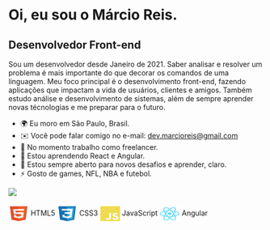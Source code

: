Oi, eu sou o Márcio Reis.
==========================

Desenvolvedor Front-end
-----------------------------

Sou um desenvolvedor desde Janeiro de 2021.
Saber analisar e resolver um problema é mais importante do que decorar os comandos de uma linguagem. Meu foco principal é o desenvolvimento front-end, fazendo aplicações que impactam a vida de usuários, clientes e amigos.
Também estudo análise e desenvolvimento de sistemas, além de sempre aprender novas técnologias e me preparar para o futuro.

* 🌍  Eu moro em São Paulo, Brasil.
* ✉️  Você pode falar comigo no e-mail: dev.marcioreis@gmail.com
* 🚀  No momento trabalho como freelancer.
* 🧠  Estou aprendendo React e Angular.
* 🤝  Estou sempre aberto para novos desafios e aprender, claro.
* ⚡  Gosto de games, NFL, NBA e futebol.


<div align="left">
  <img height="160em" src="https://github-readme-stats.vercel.app/api/top-langs/?username=devmarcioreis&layout=compact&langs_count=7&theme=dracula"/>
</div>

<div style="display: inline_block"><br>
  <img align="center" height="30" width="40" src="https://raw.githubusercontent.com/devicons/devicon/master/icons/html5/html5-original.svg">
  HTML5
  <img align="center" height="30" width="40" src="https://raw.githubusercontent.com/devicons/devicon/master/icons/css3/css3-original.svg">
  CSS3
  <img align="center" height="30" width="40" src="https://raw.githubusercontent.com/devicons/devicon/master/icons/javascript/javascript-plain.svg">
  JavaScript
  <img align="center" height="30" width="40" src="https://raw.githubusercontent.com/devicons/devicon/master/icons/react/react-original.svg">
  Angular
</div>
